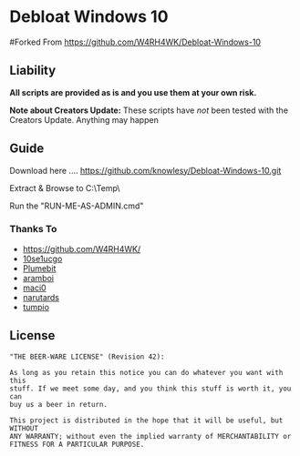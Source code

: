 # Debloat Windows 10

#Forked From https://github.com/W4RH4WK/Debloat-Windows-10

## Liability

**All scripts are provided as is and you use them at your own risk.**

**Note about Creators Update:** These scripts have *not* been tested with the
Creators Update. Anything may happen


## Guide
Download here .... https://github.com/knowlesy/Debloat-Windows-10.git

Extract & Browse to C:\Temp\

Run the "RUN-ME-AS-ADMIN.cmd"



### Thanks To
- https://github.com/W4RH4WK/
- [10se1ucgo](https://github.com/10se1ucgo)
- [Plumebit](https://github.com/Plumebit)
- [aramboi](https://github.com/aramboi)
- [maci0](https://github.com/maci0)
- [narutards](https://github.com/narutards)
- [tumpio](https://github.com/tumpio)

## License

    "THE BEER-WARE LICENSE" (Revision 42):

    As long as you retain this notice you can do whatever you want with this
    stuff. If we meet some day, and you think this stuff is worth it, you can
    buy us a beer in return.

    This project is distributed in the hope that it will be useful, but WITHOUT
    ANY WARRANTY; without even the implied warranty of MERCHANTABILITY or
    FITNESS FOR A PARTICULAR PURPOSE.
